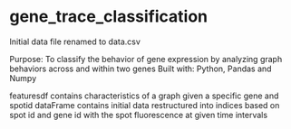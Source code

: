 # gene_trace_classification

Initial data file renamed to data.csv

Purpose: To classify the behavior of gene expression by analyzing graph behaviors across and within two genes
Built with: Python, Pandas and Numpy

featuresdf contains characteristics of a graph given a specific gene and spotid
dataFrame contains initial data restructured into indices based on spot id and gene id with the spot fluorescence at given time intervals
